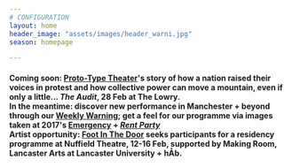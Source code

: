 ```yaml
---
# CONFIGURATION
layout: home
header_image: "assets/images/header_warni.jpg"
season: homepage

---
```

#### Coming soon: <a href="http://www.thelowry.com/events/the-audit" target="_blank">Proto-Type Theater</a>'s story of how a nation raised their voices in protest and how collective power can move a mountain, even if only a little… *The Audit*, 28 Feb at The Lowry.<br>In the meantime: discover new performance in Manchester + beyond through our <a href="http://wordofwarning.posthaven.com" target="_blank">Weekly Warning</a>; get a feel for our programme via images taken at 2017's [Emergency](/galleries/2017-emergency) + [*Rent Party*](/galleries/2017-domestic)<br>Artist opportunity: <a href="http://www.lancasterarts.org/projects/foot-in-the-door-2018-call-for-artists" target="_blank">Foot In The Door</a> seeks participants for a residency programme at Nuffield Theatre, 12-16 Feb, supported by Making Room, Lancaster Arts at Lancaster University + hÅb.
